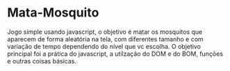 # Mata-Mosquito
Jogo simple usando javascript, o objetivo é matar os mosquitos que aparecem de forma aleatória na tela, com diferentes tamanho e com variação de tempo dependendo do nível que vc escolha.
O objetivo principal foi a prática do javascript, a utilzação do DOM e do BOM, funções e outras coisas básicas.
